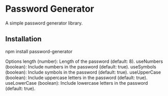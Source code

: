 # Password Generator

A simple password generator library.

## Installation

npm install password-generator

Options
length (number): Length of the password (default: 8).
useNumbers (boolean): Include numbers in the password (default: true).
useSymbols (boolean): Include symbols in the password (default: true).
useUpperCase (boolean): Include uppercase letters in the password (default: true).
useLowerCase (boolean): Include lowercase letters in the password (default: true).
